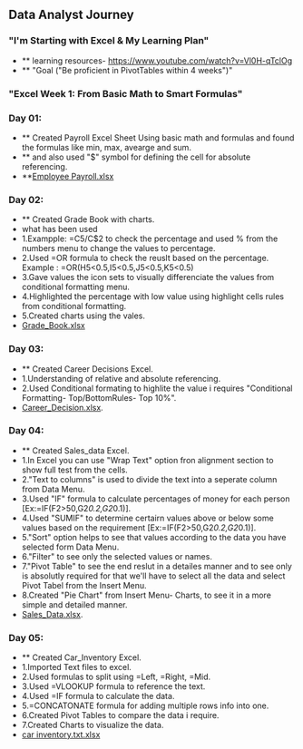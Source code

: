 ## Data Analyst Journey 

### "I'm Starting with Excel & My Learning Plan"

- ** learning resources- https://www.youtube.com/watch?v=Vl0H-qTclOg
- ** "Goal ("Be proficient in PivotTables within 4 weeks")"

 ### "Excel Week 1: From Basic Math to Smart Formulas"
 
### Day 01:
- ** Created Payroll Excel Sheet Using basic math and formulas and found the formulas like min, max, avearge and sum.
- ** and also used "$" symbol for defining the cell for absolute referencing.
- **[Employee Payroll.xlsx](https://github.com/user-attachments/files/22988534/Employee.Payroll.xlsx)

### Day 02:
- ** Created Grade Book with charts.
- what has been used
- 1.Exampple: =C5/C$2 to check the percentage and used % from the numbers menu to change the values to percentage.
- 2.Used =OR formula to check the reuslt based on the percentage.
  Example : =OR(H5<0.5,I5<0.5,J5<0.5,K5<0.5)
- 3.Gave values the icon sets to visually differenciate the values from conditional formatting menu.
- 4.Highlighted the percentage with low value using highlight cells rules from conditional formatting.
- 5.Created charts using the vales.
- [Grade_Book.xlsx](https://github.com/user-attachments/files/22988548/Grade_Book.xlsx)

### Day 03:
- ** Created Career Decisions Excel.
- 1.Understanding of relative and absolute referencing.
- 2.Used Conditional formating to highlite the value i requires "Conditional Formatting- Top/BottomRules- Top 10%".
- [Career_Decision.xlsx](https://github.com/user-attachments/files/23069241/Career_Decision.xlsx).

### Day 04:
- ** Created Sales_data Excel.
- 1.In Excel you can use "Wrap Text" option fron alignment section to show full test from the cells.
- 2."Text to columns" is used to divide the text into a seperate column from Data Menu.
- 3.Used "IF" formula to calculate percentages of money for each person [Ex:=IF(F2>50,G2*0.2,G2*0.1)].
- 4.Used "SUMIF" to determine certairn values above or below some values based on the requirement [Ex:=IF(F2>50,G2*0.2,G2*0.1)].
- 5."Sort" option helps to see that values according to the data you have selected form Data Menu.
- 6."Filter" to see only the selected values or names.
- 7."Pivot Table" to see the end reslut in a detailes manner and to see only is absolutly required for that we'll have to select all the data and select Pivot Tabel from the Insert Menu.
- 8.Created "Pie Chart" from Insert Menu- Charts, to see it in a more simple and detailed manner.
-  [Sales_Data.xlsx](https://github.com/user-attachments/files/23070886/Sales_Data.xlsx).

  ### Day 05:
- ** Created Car_Inventory Excel.
- 1.Imported Text files to excel.
- 2.Used formulas to split using =Left, =Right, =Mid.
- 3.Used =VLOOKUP formula to reference the text.
- 4.Used =IF formula to calculate the data.
- 5.=CONCATONATE formula for adding multiple rows info into one.
- 6.Created Pivot Tables to compare the data i require.
- 7.Created Charts to visualize the data.
-  [car inventory.txt.xlsx](https://github.com/user-attachments/files/23201379/car.inventory.txt.xlsx)
